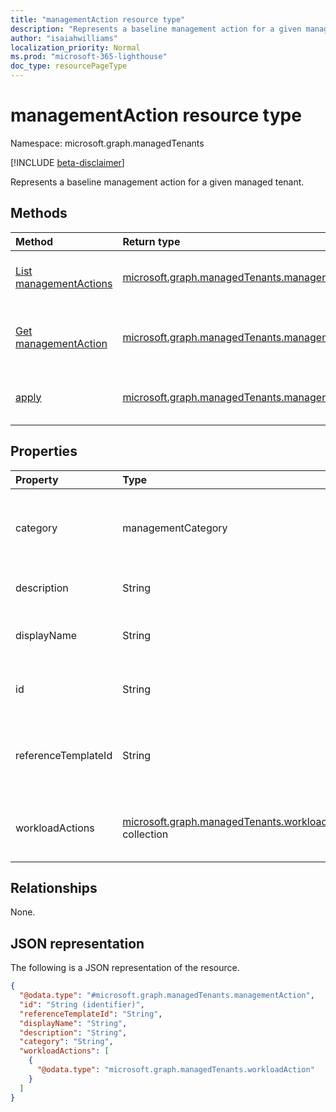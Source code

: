 ```yaml
---
title: "managementAction resource type"
description: "Represents a baseline management action for a given managed tenant."
author: "isaiahwilliams"
localization_priority: Normal
ms.prod: "microsoft-365-lighthouse"
doc_type: resourcePageType
---
```


# managementAction resource type

Namespace: microsoft.graph.managedTenants

[!INCLUDE [beta-disclaimer](../../includes/beta-disclaimer.md)]

Represents a baseline management action for a given managed tenant.

## Methods
|Method|Return type|Description|
|:---|:---|:---|
|[List managementActions](../api/managedtenants-managementaction-list.md)|[microsoft.graph.managedTenants.managementAction](../resources/managedtenants-managementaction.md) collection|Get a list of the [managementAction](../resources/managedtenants-managementaction.md) objects and their properties.|
|[Get managementAction](../api/managedtenants-managementaction-get.md)|[microsoft.graph.managedTenants.managementAction](../resources/managedtenants-managementaction.md)|Read the properties and relationships of a [managementAction](../resources/managedtenants-managementaction.md) object.|
|[apply](../api/managedtenants-managementaction-apply.md)|[microsoft.graph.managedTenants.managementActionDeploymentStatus](../resources/managedtenants-managementactiondeploymentstatus.md)|Applies the management actions against the managed tenant.|

## Properties
|Property|Type|Description|
|:---|:---|:---|
|category|managementCategory|The category for the management action. Possible values are: `custom`, `devices`, `identity`, `unknownFutureValue`.|
|description|String|The description for the management action.|
|displayName|String|The display name for the management action.|
|id|String|The unique identifier for the management action.|
|referenceTemplateId|String|The reference for the management template used to generate the management action.|
|workloadActions|[microsoft.graph.managedTenants.workloadAction](../resources/managedtenants-workloadaction.md) collection|The collection of workload actions associated with the management action.|

## Relationships
None.

## JSON representation
The following is a JSON representation of the resource.
<!-- {
  "blockType": "resource",
  "keyProperty": "id",
  "@odata.type": "microsoft.graph.managedTenants.managementAction",
  "baseType": "microsoft.graph.entity",
  "openType": false
}
-->
``` json
{
  "@odata.type": "#microsoft.graph.managedTenants.managementAction",
  "id": "String (identifier)",
  "referenceTemplateId": "String",
  "displayName": "String",
  "description": "String",
  "category": "String",
  "workloadActions": [
    {
      "@odata.type": "microsoft.graph.managedTenants.workloadAction"
    }
  ]
}
```
